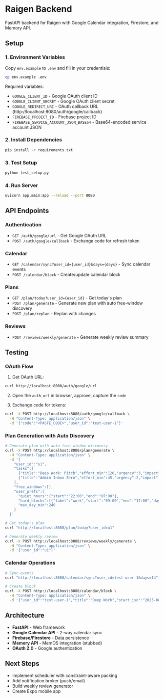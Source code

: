 # Raigen Backend

FastAPI backend for Raigen with Google Calendar integration, Firestore, and Memory API.

## Setup

### 1. Environment Variables

Copy `env.example` to `.env` and fill in your credentials:

```bash
cp env.example .env
```

Required variables:
- `GOOGLE_CLIENT_ID` - Google OAuth client ID
- `GOOGLE_CLIENT_SECRET` - Google OAuth client secret  
- `GOOGLE_REDIRECT_URI` - OAuth callback URL (http://localhost:8080/auth/google/callback)
- `FIREBASE_PROJECT_ID` - Firebase project ID
- `FIREBASE_SERVICE_ACCOUNT_JSON_BASE64` - Base64-encoded service account JSON

### 2. Install Dependencies

```bash
pip install -r requirements.txt
```

### 3. Test Setup

```bash
python test_setup.py
```

### 4. Run Server

```bash
uvicorn app.main:app --reload --port 8080
```

## API Endpoints

### Authentication
- `GET /auth/google/url` - Get Google OAuth URL
- `POST /auth/google/callback` - Exchange code for refresh token

### Calendar
- `GET /calendar/sync?user_id={user_id}&days={days}` - Sync calendar events
- `POST /calendar/block` - Create/update calendar block

### Plans
- `GET /plan/today?user_id={user_id}` - Get today's plan
- `POST /plan/generate` - Generate new plan with auto free-window discovery
- `POST /plan/replan` - Replan with changes

### Reviews
- `POST /reviews/weekly/generate` - Generate weekly review summary

## Testing

### OAuth Flow
1. Get OAuth URL:
```bash
curl http://localhost:8080/auth/google/url
```

2. Open the `auth_url` in browser, approve, capture the `code`

3. Exchange code for tokens:
```bash
curl -X POST http://localhost:8080/auth/google/callback \
  -H "Content-Type: application/json" \
  -d '{"code":"<PASTE_CODE>","user_id":"test-user-1"}'
```

### Plan Generation with Auto Discovery
```bash
# Generate plan with auto free-window discovery
curl -X POST http://localhost:8080/plan/generate \
  -H "Content-Type: application/json" \
  -d '{
    "user_id":"u1",
    "tasks":[
      {"title":"Deep Work: Pitch","effort_min":120,"urgency":3,"impact":3},
      {"title":"Admin Inbox Zero","effort_min":45,"urgency":2,"impact":1}
    ],
    "free_windows":[],
    "user_prefs":{
      "quiet_hours":{"start":"22:00","end":"07:00"},
      "hard_blocks":[{"label":"work","start":"09:00","end":"17:00","days":[1,2,3,4,5]}],
      "max_day_min":240
    }
  }'

# Get today's plan
curl "http://localhost:8080/plan/today?user_id=u1"

# Generate weekly review
curl -X POST http://localhost:8080/reviews/weekly/generate \
  -H "Content-Type: application/json" \
  -d '{"user_id":"u1"}'
```

### Calendar Operations
```bash
# Sync events
curl "http://localhost:8080/calendar/sync?user_id=test-user-1&days=14"

# Create block
curl -X POST http://localhost:8080/calendar/block \
  -H "Content-Type: application/json" \
  -d '{"user_id":"test-user-1","title":"Deep Work","start_iso":"2025-08-11T13:00:00Z","end_iso":"2025-08-11T15:00:00Z"}'
```

## Architecture

- **FastAPI** - Web framework
- **Google Calendar API** - 2-way calendar sync
- **Firebase/Firestore** - Data persistence
- **Memory API** - MemOS integration (stubbed)
- **OAuth 2.0** - Google authentication

## Next Steps

- Implement scheduler with constraint-aware packing
- Add notification broker (push/email)
- Build weekly review generator
- Create Expo mobile app 